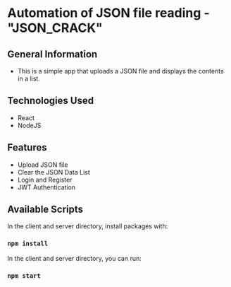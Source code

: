 # Automation of JSON file reading - "JSON_CRACK"

## General Information
  
- This is a simple app that uploads a JSON file and displays the contents in a list.
    
## Technologies Used

- React
- NodeJS
  
## Features
  
- Upload JSON file
- Clear the JSON Data List
- Login and Register
- JWT Authentication
  
## Available Scripts
  
  In the client and server directory, install packages with:
  
### `npm install`

  In the client and server directory, you can run:
  
### `npm start`
